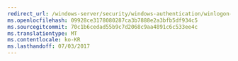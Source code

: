 ```yaml
---
redirect_url: /windows-server/security/windows-authentication/winlogon-automatic-restart-sign-on-arso.md
ms.openlocfilehash: 09928ce3178080287ca3b7888e2a3bfb5df934c5
ms.sourcegitcommit: 70c1b6cedad55b9c7d2068c9aa4891c6c533ee4c
ms.translationtype: MT
ms.contentlocale: ko-KR
ms.lasthandoff: 07/03/2017
---
```

